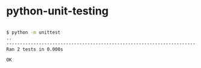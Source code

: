 # python-unit-testing

```sh

$ python -m unittest
..
----------------------------------------------------------------------
Ran 2 tests in 0.000s

OK
```
